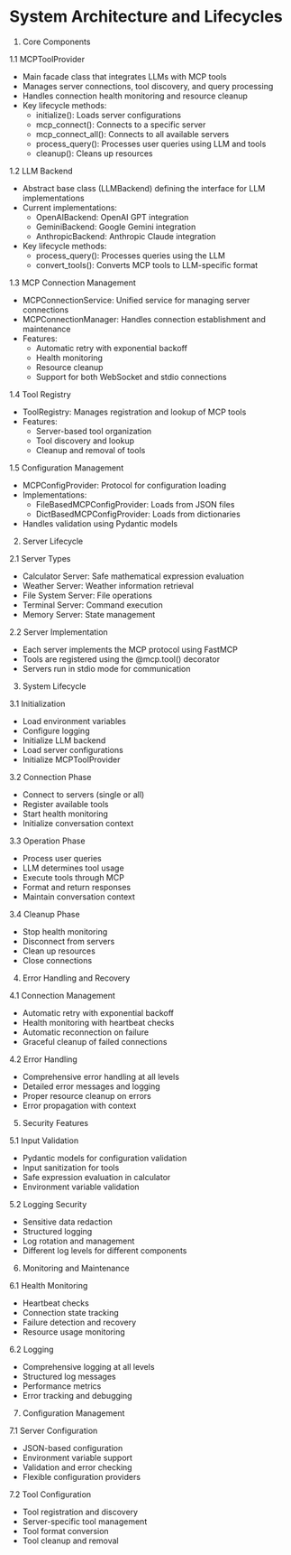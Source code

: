 # System Architecture and Lifecycles

1. Core Components

1.1 MCPToolProvider
- Main facade class that integrates LLMs with MCP tools
- Manages server connections, tool discovery, and query processing
- Handles connection health monitoring and resource cleanup
- Key lifecycle methods:
    - initialize(): Loads server configurations
    - mcp_connect(): Connects to a specific server
    - mcp_connect_all(): Connects to all available servers
    - process_query(): Processes user queries using LLM and tools
    - cleanup(): Cleans up resources

1.2 LLM Backend
- Abstract base class (LLMBackend) defining the interface for LLM implementations
- Current implementations:
    - OpenAIBackend: OpenAI GPT integration
    - GeminiBackend: Google Gemini integration
    - AnthropicBackend: Anthropic Claude integration
- Key lifecycle methods:
    - process_query(): Processes queries using the LLM
    - convert_tools(): Converts MCP tools to LLM-specific format

1.3 MCP Connection Management
- MCPConnectionService: Unified service for managing server connections
- MCPConnectionManager: Handles connection establishment and maintenance
- Features:
    - Automatic retry with exponential backoff
    - Health monitoring
    - Resource cleanup
    - Support for both WebSocket and stdio connections

1.4 Tool Registry
- ToolRegistry: Manages registration and lookup of MCP tools
- Features:
    - Server-based tool organization
    - Tool discovery and lookup
    - Cleanup and removal of tools

1.5 Configuration Management
- MCPConfigProvider: Protocol for configuration loading
- Implementations:
    - FileBasedMCPConfigProvider: Loads from JSON files
    - DictBasedMCPConfigProvider: Loads from dictionaries
- Handles validation using Pydantic models

2. Server Lifecycle

2.1 Server Types
- Calculator Server: Safe mathematical expression evaluation
- Weather Server: Weather information retrieval
- File System Server: File operations
- Terminal Server: Command execution
- Memory Server: State management

2.2 Server Implementation
- Each server implements the MCP protocol using FastMCP
- Tools are registered using the @mcp.tool() decorator
- Servers run in stdio mode for communication

3. System Lifecycle

3.1 Initialization
- Load environment variables
- Configure logging
- Initialize LLM backend
- Load server configurations
- Initialize MCPToolProvider

3.2 Connection Phase
- Connect to servers (single or all)
- Register available tools
- Start health monitoring
- Initialize conversation context

3.3 Operation Phase
- Process user queries
- LLM determines tool usage
- Execute tools through MCP
- Format and return responses
- Maintain conversation context

3.4 Cleanup Phase
- Stop health monitoring
- Disconnect from servers
- Clean up resources
- Close connections

4. Error Handling and Recovery

4.1 Connection Management
- Automatic retry with exponential backoff
- Health monitoring with heartbeat checks
- Automatic reconnection on failure
- Graceful cleanup of failed connections

4.2 Error Handling
- Comprehensive error handling at all levels
- Detailed error messages and logging
- Proper resource cleanup on errors
- Error propagation with context

5. Security Features

5.1 Input Validation
- Pydantic models for configuration validation
- Input sanitization for tools
- Safe expression evaluation in calculator
- Environment variable validation

5.2 Logging Security
- Sensitive data redaction
- Structured logging
- Log rotation and management
- Different log levels for different components

6. Monitoring and Maintenance

6.1 Health Monitoring
- Heartbeat checks
- Connection state tracking
- Failure detection and recovery
- Resource usage monitoring

6.2 Logging
- Comprehensive logging at all levels
- Structured log messages
- Performance metrics
- Error tracking and debugging

7. Configuration Management

7.1 Server Configuration
- JSON-based configuration
- Environment variable support
- Validation and error checking
- Flexible configuration providers

7.2 Tool Configuration
- Tool registration and discovery
- Server-specific tool management
- Tool format conversion
- Tool cleanup and removal
